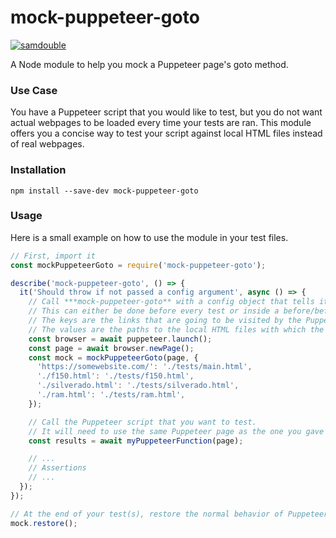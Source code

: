 # mock-puppeteer-goto

[![samdouble](https://circleci.com/gh/samdouble/mock-puppeteer-goto.svg?style=svg)](https://circleci.com/gh/samdouble/mock-puppeteer-goto)

A Node module to help you mock a Puppeteer page's goto method.

### Use Case
You have a Puppeteer script that you would like to test, but you do not want actual webpages to be loaded every time your tests are ran.
This module offers you a concise way to test your script against local HTML files instead of real webpages.

### Installation
```
npm install --save-dev mock-puppeteer-goto
```

### Usage
Here is a small example on how to use the module in your test files.

```javascript
// First, import it
const mockPuppeteerGoto = require('mock-puppeteer-goto');

describe('mock-puppeteer-goto', () => {
  it('Should throw if not passed a config argument', async () => {
    // Call ***mock-puppeteer-goto** with a config object that tells it how it should stub Puppeteer's goto function.
    // This can either be done before every test or inside a before/beforeEach hook.
    // The keys are the links that are going to be visited by the Puppeteer script as found in the source code of the webpage.
    // The values are the paths to the local HTML files with which the webpages will be stubbed.
    const browser = await puppeteer.launch();
    const page = await browser.newPage();
    const mock = mockPuppeteerGoto(page, {
      'https://somewebsite.com/': './tests/main.html',
      './f150.html': './tests/f150.html',
      './silverado.html': './tests/silverado.html',
      './ram.html': './tests/ram.html',
    });

    // Call the Puppeteer script that you want to test.
    // It will need to use the same Puppeteer page as the one you gave to mock-puppeteer-goto
    const results = await myPuppeteerFunction(page);

    // ...
    // Assertions
    // ...
  });
});

// At the end of your test(s), restore the normal behavior of Puppeteer's goto function to avoid any weird results in some of your other tests.
mock.restore();
```

